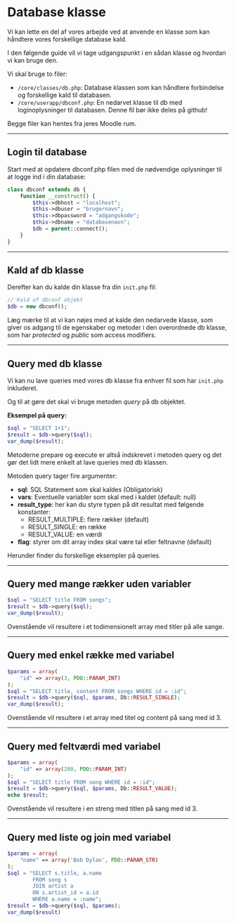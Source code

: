 # Database klasse
Vi kan lette en del af vores arbejde ved at anvende en klasse som kan håndtere vores forskellige database kald. 

I den følgende guide vil vi tage udgangspunkt i en sådan klasse og hvordan vi kan bruge den.

Vi skal bruge to filer:
- `/core/classes/db.php`: Database klassen som kan håndtere forbindelse og forskellige kald til databasen.
- `/core/userapp/dbconf.php`: En nedarvet klasse til db med loginoplysninger til databasen. Denne fil bør ikke deles på github!

Begge filer kan hentes fra jeres Moodle rum.
___
## Login til database
Start med at opdatere dbconf.php filen med de nødvendige oplysninger til at logge ind i din database:
```php
class dbconf extends db {
    function __construct() {
        $this->dbhost = "localhost";
	    $this->dbuser = "brugernavn";
        $this->dbpassword = "adgangskode";
        $this->dbname = "databasenavn";
        $db = parent::connect();
    }
}	
```
___
## Kald af db klasse
Derefter kan du kalde din klasse fra din `init.php` fil:
```php
// Kald af dbconf objekt
$db = new dbconf();
```
Læg mærke til at vi kan nøjes med at kalde den nedarvede klasse, som giver os adgang til de egenskaber og metoder i den overordnede db klasse, som har *protected* og *public* som access modifiers. 
___
## Query med db klasse
Vi kan nu lave queries med vores db klasse fra enhver fil som har `init.php` inkluderet.

Og til at gøre det skal vi bruge metoden *query* på db objektet.

**Eksempel på query:**
```php
$sql = "SELECT 1+1";
$result = $db->query($sql);
var_dump($result);
```
Metoderne prepare og execute er altså indskrevet i metoden query og det gør det lidt mere enkelt at lave queries med db klassen.

Metoden query tager fire argumenter:
- **sql**: SQL Statement som skal kaldes (Obligatorisk)
- **vars**: Eventuelle variabler som skal med i kaldet (default: null)
- **result_type**: her kan du styre typen på dit resultat med følgende konstanter:
	- RESULT_MULTIPLE: flere rækker (default)
	- RESULT_SINGLE: en række
	- RESULT_VALUE: en værdi
- **flag**: styrer om dit array index skal være tal eller feltnavne (default)

Herunder finder du forskellige eksempler på queries.
___
## Query med mange rækker uden variabler
```php
$sql = "SELECT title FROM songs";
$result = $db->query($sql);
var_dump($result);
```
Ovenstående vil resultere i et todimensionelt array med titler på alle sange.
___
## Query med enkel række med variabel
```php
$params = array(
    "id" => array(3, PDO::PARAM_INT) 
);
$sql = "SELECT title, content FROM songs WHERE id = :id";
$result = $db->query($sql, $params, Db::RESULT_SINGLE);
var_dump($result);
```
Ovenstående vil resultere i et array med titel og content på sang med id 3.
___
## Query med feltværdi med variabel
```php
$params = array(
    "id" => array(200, PDO::PARAM_INT) 
);
$sql = "SELECT title FROM song WHERE id = :id";
$result = $db->query($sql, $params, Db::RESULT_VALUE);
echo $result;
```
Ovenstående vil resultere i en streng med titlen på sang med id 3.
___
## Query med liste og join med variabel
```php
$params = array(
    "name" => array('Bob Dylan', PDO::PARAM_STR) 
);
$sql = "SELECT s.title, a.name 
		FROM song s 
		JOIN artist a 
		ON s.artist_id = a.id 
		WHERE a.name = :name";
$result = $db->query($sql, $params);
var_dump($result)
```


